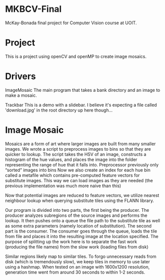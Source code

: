 # MKBCV-Final
McKay-Bonada final project for Computer Vision course at UOIT.

# Project
This is a project using openCV and openMP to create image mosaics.

# Drivers
ImageMosaic
  The main program that takes a bank directory and an image to make a mosaic.

Trackbar
  This is a demo with a slidebar. I believe it's expecting a file called 'download.jpg' in the root directory up here though...

# Image Mosaic
Mosaics are a form of art where larger images are built from many smaller images. We wrote a script to preprocess images to bins so that they are quicker to lookup. The script takes the HSV of an image, constructs a histogram of the hue values, and places the image into the folder representing the range of hue that it falls into. Preprocessor previously only “sorted” images into bins
Now we also create an index for each hue bin called a metafile which contains pre-computed feature vectors for substitute images.
This way we can load images as they are needed (the previous implementation was much more naive than this)

Now that potential images are reduced to feature vectors, we utilize nearest neighbour lookup when querying substitute tiles using the FLANN library.

Our program is divided into two parts, the first being the producer. The producer analyzes subregions of the source images and performs the lookup. It then pushes onto a queue the file path to the substitute tile as well as some extra parameters (namely location of substitution). The second part is the consumer. The consumer goes through the queue, loads the tile from file and places it into the resulting image at the location specified. The purpose of splitting up the work here is to separate the fast work (producing the file names) from the slow work (loading files from disk)

Similar regions likely map to similar tiles. To forgo unnecessary reads from disk (which is tremendously slow), we keep tiles in memory to use later using a hashmap. When tested on an image with 1600x1200 resolution, generation time went from around 30 seconds to within 1-2 seconds.
